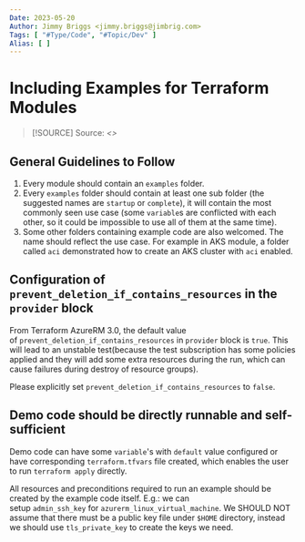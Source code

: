 ```yaml
---
Date: 2023-05-20
Author: Jimmy Briggs <jimmy.briggs@jimbrig.com>
Tags: [ "#Type/Code", "#Topic/Dev" ]
Alias: [ ]
---
```


# Including Examples for Terraform Modules

> [!SOURCE] Source:
> *<>*

## General Guidelines to Follow

1. Every module should contain an `examples` folder.
2. Every `examples` folder should contain at least one sub folder (the suggested names are `startup` or `complete`), it will contain the most commonly seen use case (some `variable`s are conflicted with each other, so it could be impossible to use all of them at the same time).
3. Some other folders containing example code are also welcomed. The name should reflect the use case. For example in AKS module, a folder called `aci` demonstrated how to create an AKS cluster with `aci` enabled.

## Configuration of `prevent_deletion_if_contains_resources` in the `provider` block

From Terraform AzureRM 3.0, the default value of `prevent_deletion_if_contains_resources` in `provider` block is `true`. This will lead to an unstable test(because the test subscription has some policies applied and they will add some extra resources during the run, which can cause failures during destroy of resource groups).

Please explicitly set `prevent_deletion_if_contains_resources` to `false`.

## Demo code should be directly runnable and self-sufficient

Demo code can have some `variable`'s with `default` value configured or have corresponding `terraform.tfvars` file created, which enables the user to run `terraform apply` directly.

All resources and preconditions required to run an example should be created by the example code itself. E.g.: we can setup `admin_ssh_key` for `azurerm_linux_virtual_machine`. We SHOULD NOT assume that there must be a public key file under `$HOME` directory, instead we should use `tls_private_key` to create the keys we need.